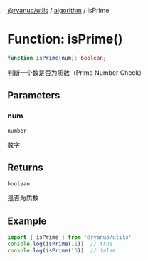 [@ryanuo/utils](../../index.md) / [algorithm](../index.md) / isPrime

# Function: isPrime()

```ts
function isPrime(num): boolean;
```

判断一个数是否为质数（Prime Number Check）

## Parameters

### num

`number`

数字

## Returns

`boolean`

是否为质数

## Example

```ts twoslash
import { isPrime } from '@ryanuo/utils'
console.log(isPrime(11))  // true
console.log(isPrime(15))  // false
```
